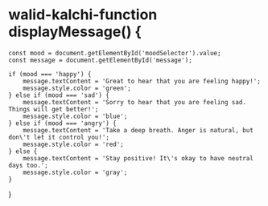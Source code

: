 # walid-kalchi-function displayMessage() {
    const mood = document.getElementById('moodSelector').value;
    const message = document.getElementById('message');

    if (mood === 'happy') {
        message.textContent = 'Great to hear that you are feeling happy!';
        message.style.color = 'green';
    } else if (mood === 'sad') {
        message.textContent = 'Sorry to hear that you are feeling sad. Things will get better!';
        message.style.color = 'blue';
    } else if (mood === 'angry') {
        message.textContent = 'Take a deep breath. Anger is natural, but don\'t let it control you!';
        message.style.color = 'red';
    } else {
        message.textContent = 'Stay positive! It\'s okay to have neutral days too.';
        message.style.color = 'gray';
    }
}

